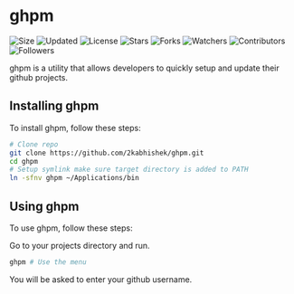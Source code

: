 # ghpm

![Size](https://img.shields.io/github/repo-size/2kabhishek/ghpm?style=plastic&color=green&label=Size)
![Updated](https://img.shields.io/github/last-commit/2kabhishek/ghpm?style=plastic&color=red&label=Updated)
![License](https://img.shields.io/github/license/2kabhishek/ghpm?style=plastic&color=lightgrey&label=License)
![Stars](https://img.shields.io/github/stars/2kabhishek/ghpm?style=plastic&color=ffd500&label=Stars)
![Forks](https://img.shields.io/github/forks/2kabhishek/ghpm?style=plastic&color=brightgreen&label=Forks)
![Watchers](https://img.shields.io/github/watchers/2kabhishek/ghpm?style=plastic&color=orange&label=Watchers)
![Contributors](https://img.shields.io/github/contributors/2kabhishek/ghpm?style=plastic&color=ff69b4&label=Contributors)
![Followers](https://img.shields.io/github/followers/2kabhishek?style=plastic&color=blue&label=Followers)

ghpm is a utility that allows developers to quickly setup and update their github projects.

## Installing ghpm

To install ghpm, follow these steps:

```bash
# Clone repo
git clone https://github.com/2kabhishek/ghpm.git
cd ghpm
# Setup symlink make sure target directory is added to PATH
ln -sfnv ghpm ~/Applications/bin
```

## Using ghpm

To use ghpm, follow these steps:

Go to your projects directory and run.

```bash
ghpm # Use the menu
```

You will be asked to enter your github username.
